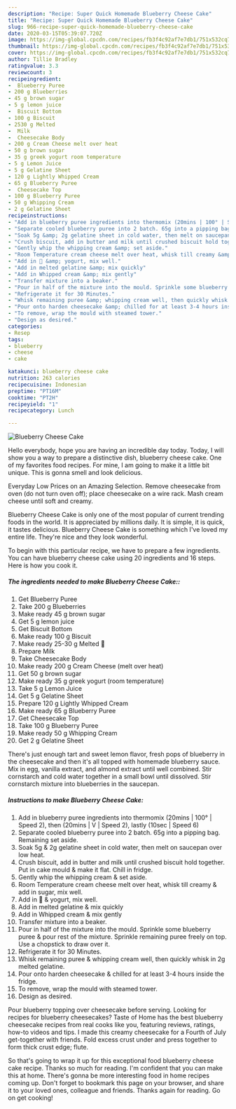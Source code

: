 ```yaml
---
description: "Recipe: Super Quick Homemade Blueberry Cheese Cake"
title: "Recipe: Super Quick Homemade Blueberry Cheese Cake"
slug: 966-recipe-super-quick-homemade-blueberry-cheese-cake
date: 2020-03-15T05:39:07.720Z
image: https://img-global.cpcdn.com/recipes/fb3f4c92af7e7db1/751x532cq70/blueberry-cheese-cake-recipe-main-photo.jpg
thumbnail: https://img-global.cpcdn.com/recipes/fb3f4c92af7e7db1/751x532cq70/blueberry-cheese-cake-recipe-main-photo.jpg
cover: https://img-global.cpcdn.com/recipes/fb3f4c92af7e7db1/751x532cq70/blueberry-cheese-cake-recipe-main-photo.jpg
author: Tillie Bradley
ratingvalue: 3.3
reviewcount: 3
recipeingredient:
-  Blueberry Puree
- 200 g Blueberries
- 45 g brown sugar
- 5 g lemon juice
-  Biscuit Bottom
- 100 g Biscuit
- 2530 g Melted 
-  Milk
-  Cheesecake Body
- 200 g Cream Cheese melt over heat
- 50 g brown sugar
- 35 g greek yogurt room temperature
- 5 g Lemon Juice
- 5 g Gelatine Sheet
- 120 g Lightly Whipped Cream
- 65 g Blueberry Puree
-  Cheesecake Top
- 100 g Blueberry Puree
- 50 g Whipping Cream
- 2 g Gelatine Sheet
recipeinstructions:
- "Add in blueberry puree ingredients into thermomix (20mins | 100° | Speed 2), then (20mins | V | Speed 2), lastly (10sec | Speed 6)"
- "Separate cooled blueberry puree into 2 batch. 65g into a pipping bag. Remaining set aside."
- "Soak 5g &amp; 2g gelatine sheet in cold water, then melt on saucepan over low heat."
- "Crush biscuit, add in butter and milk until crushed biscuit hold together. Put in cake mould &amp; make it flat. Chill in fridge."
- "Gently whip the whipping cream &amp; set aside."
- "Room Temperature cream cheese melt over heat, whisk till creamy &amp; add in sugar, mix well."
- "Add in 🍋 &amp; yogurt, mix well."
- "Add in melted gelatine &amp; mix quickly"
- "Add in Whipped cream &amp; mix gently"
- "Transfer mixture into a beaker."
- "Pour in half of the mixture into the mould. Sprinkle some blueberry puree &amp; pour rest of the mixture. Sprinkle remaining puree freely on top. Use a chopstick to draw over it."
- "Refrigerate it for 30 Minutes."
- "Whisk remaining puree &amp; whipping cream well, then quickly whisk in 2g melted gelatine."
- "Pour onto harden cheesecake &amp; chilled for at least 3-4 hours inside the fridge."
- "To remove, wrap the mould with steamed tower."
- "Design as desired."
categories:
- Resep
tags:
- blueberry
- cheese
- cake

katakunci: blueberry cheese cake
nutrition: 263 calories
recipecuisine: Indonesian
preptime: "PT16M"
cooktime: "PT2H"
recipeyield: "1"
recipecategory: Lunch

---
```



![Blueberry Cheese Cake](https://img-global.cpcdn.com/recipes/fb3f4c92af7e7db1/751x532cq70/blueberry-cheese-cake-recipe-main-photo.jpg)

Hello everybody, hope you are having an incredible day today. Today, I will show you a way to prepare a distinctive dish, blueberry cheese cake. One of my favorites food recipes. For mine, I am going to make it a little bit unique. This is gonna smell and look delicious.

Everyday Low Prices on an Amazing Selection. Remove cheesecake from oven (do not turn oven off); place cheesecake on a wire rack. Mash cream cheese until soft and creamy.

Blueberry Cheese Cake is only one of the most popular of current trending foods in the world. It is appreciated by millions daily. It is simple, it is quick, it tastes delicious. Blueberry Cheese Cake is something which I've loved my entire life. They're nice and they look wonderful.


To begin with this particular recipe, we have to prepare a few ingredients. You can have blueberry cheese cake using 20 ingredients and 16 steps. Here is how you cook it.

##### The ingredients needed to make Blueberry Cheese Cake::

1. Get  Blueberry Puree
1. Take 200 g Blueberries
1. Make ready 45 g brown sugar
1. Get 5 g lemon juice
1. Get  Biscuit Bottom
1. Make ready 100 g Biscuit
1. Make ready 25-30 g Melted 🧈
1. Prepare  Milk
1. Take  Cheesecake Body
1. Make ready 200 g Cream Cheese (melt over heat)
1. Get 50 g brown sugar
1. Make ready 35 g greek yogurt (room temperature)
1. Take 5 g Lemon Juice
1. Get 5 g Gelatine Sheet
1. Prepare 120 g Lightly Whipped Cream
1. Make ready 65 g Blueberry Puree
1. Get  Cheesecake Top
1. Take 100 g Blueberry Puree
1. Make ready 50 g Whipping Cream
1. Get 2 g Gelatine Sheet


There&#39;s just enough tart and sweet lemon flavor, fresh pops of blueberry in the cheesecake and then it&#39;s all topped with homemade blueberry sauce. Mix in egg, vanilla extract, and almond extract until well combined. Stir cornstarch and cold water together in a small bowl until dissolved. Stir cornstarch mixture into blueberries in the saucepan. 

##### Instructions to make Blueberry Cheese Cake:

1. Add in blueberry puree ingredients into thermomix (20mins | 100° | Speed 2), then (20mins | V | Speed 2), lastly (10sec | Speed 6)
1. Separate cooled blueberry puree into 2 batch. 65g into a pipping bag. Remaining set aside.
1. Soak 5g &amp; 2g gelatine sheet in cold water, then melt on saucepan over low heat.
1. Crush biscuit, add in butter and milk until crushed biscuit hold together. Put in cake mould &amp; make it flat. Chill in fridge.
1. Gently whip the whipping cream &amp; set aside.
1. Room Temperature cream cheese melt over heat, whisk till creamy &amp; add in sugar, mix well.
1. Add in 🍋 &amp; yogurt, mix well.
1. Add in melted gelatine &amp; mix quickly
1. Add in Whipped cream &amp; mix gently
1. Transfer mixture into a beaker.
1. Pour in half of the mixture into the mould. Sprinkle some blueberry puree &amp; pour rest of the mixture. Sprinkle remaining puree freely on top. Use a chopstick to draw over it.
1. Refrigerate it for 30 Minutes.
1. Whisk remaining puree &amp; whipping cream well, then quickly whisk in 2g melted gelatine.
1. Pour onto harden cheesecake &amp; chilled for at least 3-4 hours inside the fridge.
1. To remove, wrap the mould with steamed tower.
1. Design as desired.


Pour blueberry topping over cheesecake before serving. Looking for recipes for blueberry cheesecakes? Taste of Home has the best blueberry cheesecake recipes from real cooks like you, featuring reviews, ratings, how-to videos and tips. I made this creamy cheesecake for a Fourth of July get-together with friends. Fold excess crust under and press together to form thick crust edge; flute. 

So that's going to wrap it up for this exceptional food blueberry cheese cake recipe. Thanks so much for reading. I'm confident that you can make this at home. There's gonna be more interesting food in home recipes coming up. Don't forget to bookmark this page on your browser, and share it to your loved ones, colleague and friends. Thanks again for reading. Go on get cooking!
